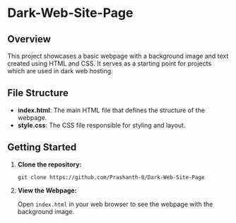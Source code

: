 # Dark-Web-Site-Page

## Overview

This project showcases a basic webpage with a background image and text created using HTML and CSS. It serves as a starting point for projects which are used in dark web hosting.

## File Structure

- **index.html**: The main HTML file that defines the structure of the webpage.
- **style.css**: The CSS file responsible for styling and layout.

## Getting Started

1. **Clone the repository:**

       git clone https://github.com/Prashanth-0/Dark-Web-Site-Page

2. **View the Webpage:**

    Open `index.html` in your web browser to see the webpage with the background image.
   
 
